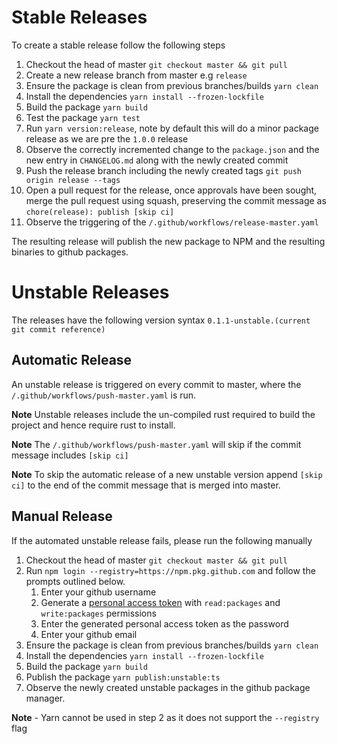 # Stable Releases

To create a stable release follow the following steps

1. Checkout the head of master `git checkout master && git pull`
2. Create a new release branch from master e.g `release`
3. Ensure the package is clean from previous branches/builds `yarn clean`
4. Install the dependencies `yarn install --frozen-lockfile`
5. Build the package `yarn build`
6. Test the package `yarn test`
7. Run `yarn version:release`, note by default this will do a minor package release as we are pre the `1.0.0` release
8. Observe the correctly incremented change to the `package.json` and the new entry in `CHANGELOG.md` along with the
   newly created commit
9. Push the release branch including the newly created tags `git push origin release --tags`
10. Open a pull request for the release, once approvals have been sought, merge the pull request using squash,
    preserving the commit message as `chore(release): publish [skip ci]`
11. Observe the triggering of the `/.github/workflows/release-master.yaml`

The resulting release will publish the new package to NPM and the resulting binaries to github packages.

# Unstable Releases

The releases have the following version syntax `0.1.1-unstable.(current git commit reference)`

## Automatic Release

An unstable release is triggered on every commit to master, where the `/.github/workflows/push-master.yaml` is run.

**Note** Unstable releases include the un-compiled rust required to build the project and hence require rust to install.

**Note** The `/.github/workflows/push-master.yaml` will skip if the commit message includes `[skip ci]`

**Note** To skip the automatic release of a new unstable version append `[skip ci]` to the end of the commit message
that is merged into master.

## Manual Release

If the automated unstable release fails, please run the following manually

1. Checkout the head of master `git checkout master && git pull`
2. Run `npm login --registry=https://npm.pkg.github.com` and follow the prompts outlined below.
   1. Enter your github username
   2. Generate a [personal access token](https://github.com/settings/tokens) with `read:packages` and `write:packages`
      permissions
   3. Enter the generated personal access token as the password
   4. Enter your github email
3. Ensure the package is clean from previous branches/builds `yarn clean`
4. Install the dependencies `yarn install --frozen-lockfile`
5. Build the package `yarn build`
6. Publish the package `yarn publish:unstable:ts`
7. Observe the newly created unstable packages in the github package manager.

**Note** - Yarn cannot be used in step 2 as it does not support the `--registry` flag
